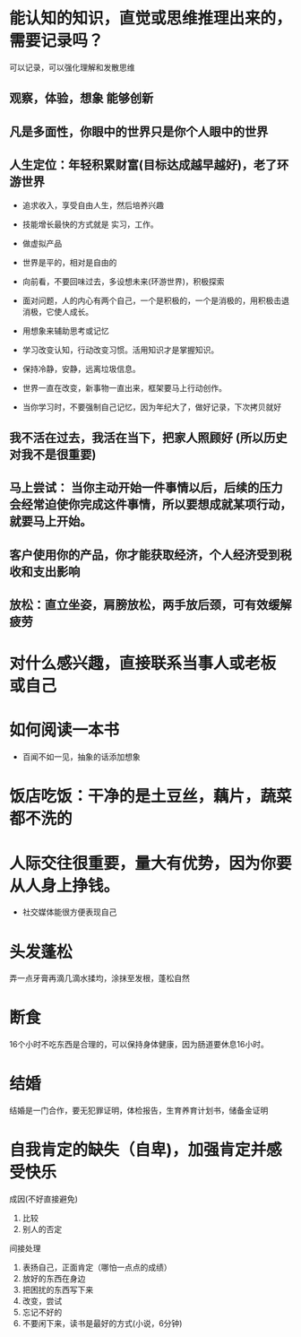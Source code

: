 
# 能认知的知识，直觉或思维推理出来的，需要记录吗？

可以记录，可以强化理解和发散思维

## 观察，体验，想象 能够创新

## 凡是多面性，你眼中的世界只是你个人眼中的世界

## 人生定位：年轻积累财富(目标达成越早越好)，老了环游世界 

- 追求收入，享受自由人生，然后培养兴趣
- 技能增长最快的方式就是 实习，工作。
- 做虚拟产品
- 世界是平的，相对是自由的
- 向前看，不要回味过去，多设想未来(环游世界)，积极探索

- 面对问题，人的内心有两个自己，一个是积极的，一个是消极的，用积极击退消极，它使人成长。
- 用想象来辅助思考或记忆
- 学习改变认知，行动改变习惯。活用知识才是掌握知识。
- 保持冷静，安静，远离垃圾信息。
- 世界一直在改变，新事物一直出来，框架要马上行动创作。
- 当你学习时，不要强制自己记忆，因为年纪大了，做好记录，下次拷贝就好


## 我不活在过去，我活在当下，把家人照顾好 (所以历史对我不是很重要)


## 马上尝试： 当你主动开始一件事情以后，后续的压力会经常迫使你完成这件事情，所以要想成就某项行动，就要马上开始。




## 客户使用你的产品，你才能获取经济，个人经济受到税收和支出影响
## 放松：直立坐姿，肩膀放松，两手放后颈，可有效缓解疲劳

# 对什么感兴趣，直接联系当事人或老板 或自己

# 如何阅读一本书

- 百闻不如一见，抽象的话添加想象


# 饭店吃饭：干净的是土豆丝，藕片，蔬菜都不洗的

# 人际交往很重要，量大有优势，因为你要从人身上挣钱。

- 社交媒体能很方便表现自己

# 头发蓬松 

弄一点牙膏再滴几滴水揉均，涂抹至发根，蓬松自然

# 断食

16个小时不吃东西是合理的，可以保持身体健康，因为肠道要休息16小时。

# 结婚

结婚是一门合作，要无犯罪证明，体检报告，生育养育计划书，储备金证明

# 自我肯定的缺失（自卑)，加强肯定并感受快乐

成因(不好直接避免)
1. 比较
2. 别人的否定

间接处理
1. 表扬自己，正面肯定（哪怕一点点的成绩）
2. 放好的东西在身边
3. 把困扰的东西写下来
4. 改变，尝试
5. 忘记不好的
6. 不要闲下来，读书是最好的方式(小说，6分钟)
